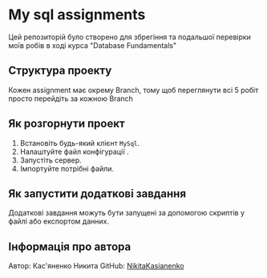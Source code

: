 # My sql assignments

Цей репозиторій було створено для збрегіння та подальшої перевірки моїв робів в ході курса "Database Fundamentals"

## Структура проекту

Кожен assignment має окрему Branch, тому щоб переглянути всі 5 робіт просто перейдіть за кожною Branch

## Як розгорнути проект

1. Встановіть будь-який клієнт `MySql`.
2. Налаштуйте файл конфігурації .
3. Запустіть сервер.
4. Імпортуйте потрібні файли.

## Як запустити додаткові завдання

Додаткові завдання можуть бути запущені за допомогою скриптів у файлі або експортом данних.

## Інформація про автора

Автор: Кас'яненко Никита
GitHub: [NikitaKasianenko](https://github.com/NikitaKasianenko)

